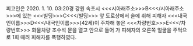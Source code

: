 피고인은 2020. 1. 10. 03:20경 강원 속초시 <<<시아래주소>>>B<<</시아래주소>>>에 있는 <<<빌딩>>>C<<</빌딩>>> 앞 도로상에서 술에 취해 피해자 <<<내국인이름>>>D<<</내국인이름>>>(42세)이 주차해 놓은 <<<차량번호>>>E<<</차량번호>>> 화물차량 조수석 문을 열고 안으로 들어 가 피해자의 오른쪽 얼굴을 주먹으로 1회 때려 피해자를 폭행하였다.